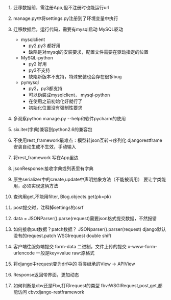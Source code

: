 1. 迁移数据前，需注册App,但不注册时也能运行url
2. manage.py中将settings.py注册到了环境变量中执行
3. 迁移数据后，运行代码，需要有mysql启动
    MySQL驱动
    - mysqlclient
      - py2,py3 都好用
      - 缺陷是对mysql的安装要求，配置文件需要在驱动指定的位置
    - MySQL-python
      - py2 好用
      - py3不支持
      - 缺陷新版本不支持，特殊安装也会存在很多bug
    - pymysql
      - py2，py3都支持
      - 可以伪装成mysqlclient， mysql-python
      - 在使用之前初始化好就行了
      - 初始化位置没有强制性要求

4. 多观察python manage.py --help和软件pycharm的使用
5. six.iter(字典)兼容到python2.6的兼容包
6. 不使用rest_framework最难点：模型转json互转=>序列化
  djangorestframe 安装自动生成不生效，手动输入
7. 将rest_framework 写在App里边
8. jsonResponse:接收字典或列表里有字典
9. 原生serializer中的create,update中声明抽象方法（不能被调用）
要让字类能用，必须实现这俩方法
10. 查询用get,不能用filter, Blog.objects.get(pk=pk)
11. post提交时，注释掉settings的csrf
12. data = JSONParser().parse(request)需要json格式提交数据，不然报错
13. 如何接收put数据？patch数据？
JSONparser().parser(request)
django默认没有的request.patch
WSGIrequest
double shift
14. 客户端往服务端提交
form-data
  二进制，文件上传的提交
x-www-form-urlencode
  一般是key=value
raw:原格式
15. 将django中request变为drf中的
将类继承的View -> APIView
16. Response返回带界面，更加动态
17. 如何判断是cbv还是Fbv,打印request的类型
fbv:WSGIRequest,post,get,都能访问
cbv:django-restframework
